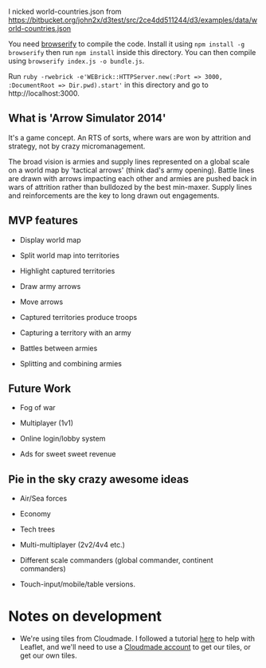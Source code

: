 I nicked world-countries.json from https://bitbucket.org/john2x/d3test/src/2ce4dd511244/d3/examples/data/world-countries.json

You need [browserify](http://browserify.org) to compile the code. Install it using `npm install -g browserify` then run `npm install` inside this directory. You can then compile using `browserify index.js -o bundle.js`.

Run `ruby -rwebrick -e'WEBrick::HTTPServer.new(:Port => 3000, :DocumentRoot => Dir.pwd).start'` in this directory and go to http://localhost:3000.

## What is 'Arrow Simulator 2014'

It's a game concept. An RTS of sorts, where wars are won by attrition and strategy, not by crazy micromanagement. 

The broad vision is armies and supply lines represented on a global scale on a world map by 'tactical arrows' (think dad's army opening). Battle lines are drawn with arrows impacting each other and armies are pushed back in wars of attrition rather than bulldozed by the best min-maxer. Supply lines and reinforcements are the key to long drawn out engagements.

## MVP features

* Display world map

* Split world map into territories

* Highlight captured territories

* Draw army arrows

* Move arrows

* Captured territories produce troops

* Capturing a territory with an army

* Battles between armies

* Splitting and combining armies

## Future Work

* Fog of war

* Multiplayer (1v1)

* Online login/lobby system

* Ads for sweet sweet revenue

## Pie in the sky crazy awesome ideas

* Air/Sea forces

* Economy

* Tech trees

* Multi-multiplayer (2v2/4v4 etc.)

* Different scale commanders (global commander, continent commanders)

* Touch-input/mobile/table versions.

# Notes on development

* We're using tiles from Cloudmade. I followed a tutorial [here](http://learnjs.io/blog/2013/11/08/leaflet-basics/) to help with Leaflet, and we'll need to use a [Cloudmade account](http://cloudmade.com/) to get our tiles, or get our own tiles.